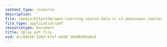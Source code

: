 ```yaml
---
content_type: resource
description: ''
file: /media/https%3A/open-learning-course-data-rc.s3.amazonaws.com/esd-s43-green-supply-chain-management-spring-2014/dcc9de26326db7efda5019ad820da6a2_A0owfH3UERI.pdf
file_type: application/pdf
resourcetype: Document
title: 3play pdf file
uid: dcc9de26-326d-b7ef-da50-19ad820da6a2
---
```

